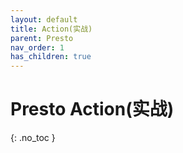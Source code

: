 ```yaml
---
layout: default
title: Action(实战)
parent: Presto
nav_order: 1
has_children: true
---
```


# Presto Action(实战)
{: .no_toc }

